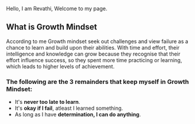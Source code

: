 Hello, I am Revathi, Welcome to my page.

## What is Growth Mindset

According to me Growth mindset seek out challenges and view failure as a chance to learn and build upon their abilities. With time and effort, their intelligence and knowledge can grow because they recognise that their effort influence success, so they spent more time practicing or learning, which leads to higher levels of achievement.

### The following are the 3 remainders that keep myself in Growth Mindset:	

- It's **never too late to learn**.
- It's **okay if I fail**, atleast I learned something.
- As long as I have __determination, I can do anything__.

